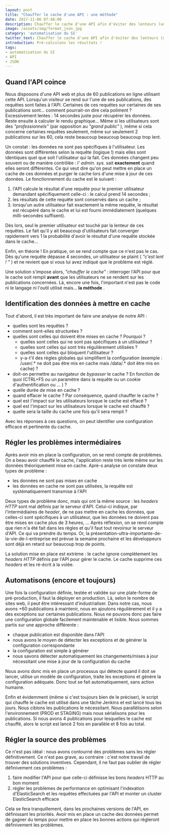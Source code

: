 ```yaml
---
layout: post
title: "Chauffer le cache d'une API : une méthode"
date: 2017-11-06 07:48:00
description: Chauffer le cache d'une API afin d'éviter des lenteurs (une méthode)
image: /assets/img/format_json.jpg
category: 'automatisation du SI'
twitter_text: Chauffer le cache d'une API afin d'éviter des lenteurs (une méthode)
introduction: Pré-calculons les résultats !
tags:
- automatisation du SI
- API
- JSON
---
```


## Quand l'API coince
Nous disposons d'une API web et plus de 60 publications en ligne utilisant cette API. Lorsqu'un visiteur se rend sur l'une de ses publications, des requêtes sont faites à l'API. Certaines de ces requêtes sur certaines de ses publications sont... comment pourrait-on dire cela poliment ? Excessivement lentes : 14 secondes juste pour récupérer les données. Reste ensuite à calculer le rendu graphique... Même si les utilisateurs sont des *"professionnels"* (par opposition au *"grand public"* ), même si cela concerne certaines requêtes seulement, même sur seulement 2 publications sur les 60, cela reste beaucoup beaucoup beaucoup trop lent.

Un constat : les données ne sont pas spécifiques à l'utilisateur. Les données sont différentes selon la requête (logique !) mais elles sont identiques quel que soit l'utilisateur qui la fait. Ces données changent peu souvent ou de manière contrôlée : l' *admin. sys.* sait **exactement** quand elles seront différentes. Ce qui veut dire qu'on peut mettre en place un cache de ces données et purger le cache lors d'une mise à jour de ces données. Le fonctionnement du cache est le suivant :
1. l'API calcule le résultat d'une requête pour le premier utilisateur demandant spécifiquement celle-ci : le calcul prend 14 secondes ; 
2. les résultats de cette requête sont conservés dans un cache ; 
3. lorsqu'un autre utilisateur fait exactement la même requête, le résultat est récupéré dans le cache et lui est fourni immédiatement (quelques milli-secondes suffisent).

Dès lors, seul le premier utilisateur est touché par la lenteur de ces requêtes. Le fait qu'il y ait beaucoup d'utilisateurs fait converger rapidement vers 1 la probabilité d'avoir le résultat d'une requête stockée dans le cache...

Enfin, en théorie ! En pratique, on se rend compte que ce n'est pas le cas. Dès qu'une requête dépasse 4 secondes, un utilisateur se plaint ( *"c'est lent ! "* ) et ne revient que si vous lui avez indiqué que le problème est réglé.

Une solution s'impose alors, *"chauffer le cache"* : interroger l'API pour que le cache soit rempli **avant** que les utilisateurs ne se rendent sur les publications concernées. Là, encore une fois, l'important n'est pas le code ni le langage ni l'outil utilisé mais... **la méthode** .

## Identification des données à mettre en cache
Tout d'abord, il est très important de faire une analyse de notre API :
* quelles sont les requêtes ?
* comment sont-elles structurées ?
* quelles sont celles qui doivent être mises en cache ? Pourquoi ?
  * quelles sont celles qui ne sont pas spécifiques à un utilisateur ?
  * quelles sont celles qui sont très régulièrement utilisées ?
  * quelles sont celles qui bloquent l'utilisateur ?
  * y-a-t'il des règles globales qui simplifient la configuration (exemple : /user/.* ne doit pas être mis en cache mais /data/.* doit être mis en cache) ?
* doit-on permettre au navigateur de *bypasser* le cache ? En fonction de quoi (CTRL+F5 ou un paramètre dans la requête ou un cookie d'authentification ou ... ) ?
* quelle durée de mise en cache ?
* quand effacer le cache ? Par conséquence, quand chauffer le cache ?
* quel est l'impact sur les utilisateurs lorsque le cache est effacé ?
* quel est l'impact sur les utilisateurs lorsque le cache est chauffé ?
* quelle sera la taille du cache une fois qu'il sera rempli ?

Avec les réponses à ces questions, on peut identifier une configuration efficace et pertinente du cache.

## Régler les problèmes intermédiaires
Après avoir mis en place la configuration, on se rend compte de problèmes. On a beau avoir chauffé le cache, l'application reste très lente même sur les données théoriquement mise en cache. Aprè-s analyse on constate deux types de problème :
* les données ne sont pas mises en cache
* les données en cache ne sont pas utilisées, la requête est systématiquement transmise à l'API

Deux types de problème donc, mais qui ont la même source : les *headers HTTP* sont mal définis par le serveur d'API. Celui-ci indique, par l'intermédiaires de *header*, de ne pas mettre en cache les données, que celles-ci sont spécifiques à un utilisateur, que les données ne doivent pas être mises en cache plus de 3 heures, ... Après réflexion, on se rend compte que rien n'a été fait dans les règles et qu'il faut tout revoirsur le serveur d'API. Ce qui va prendre du temps. Or, la présentation-ultra-importante-de-la-vie-de-l-entreprise est prévue la semaine prochaine et les développeurs sont déjà en retard sur beaucoup trop de points.

La solution mise en place est extrème : le cache ignore complètement les *headers HTTP* définis par l'API pour gérer le cache. Le cache supprime ces *headers* et les ré-écrit à la volée.

## Automatisons (encore et toujours)
Une fois la configuration définie, testée et validée sur une plate-forme de pré-production, il faut la déployer en production. Là, selon le nombre de sites web, il peut être intéressant d'industrialiser. Dans notre cas, nous avons +60 publications à maintenir, nous en ajoutons régulièrement et il y a des exceptions sur certaines publications. Nous ne pouvons donc pas faire une configuration globale facilement maintenable et lisible. Nous sommes partis sur une approche différente :
* chaque publication est disponible dans l'API
* nous avons le moyen de détecter les exceptions et de générer la configuration correspondante
* la configuration est simple à générer
* nous savons détecter automatiquement les changements/mises à jour nécessitant une mise à jour de la configuration du cache

Nous avons donc mis en place un processus qui détecte quand il doit se lancer, utilise un modèle de configuration, traite les exceptions et génère la configuration adéquate. Donc tout se fait automatiquement, sans action humaine.

Enfin et évidemment (même si c'est toujours bien de le préciser), le script qui chauffe le cache est utilisé dans une tâche Jenkins et est lancé tous les jours. Nous ciblons les publications le nécessitant. Nous parallélisons selon l'environnement (PROD et STAGING) mais nous sérialisons pour les publications. Si nous avons 4 publications pour lesquelles le cache est chauffé, alors le script est lancé 2 fois en parallèle et 8 fois au total.

## Régler la source des problèmes
Ce n'est pas idéal : nous avons contourné des problèmes sans les régler définitivement. Ce n'est pas grave, au contraire : c'est notre travail de trouver des solutions inventives. Cependant, il ne faut pas oublier de régler définivement ces problèmes :
1. faire modifier l'API pour que celle-ci définisse les bons *headers* HTTP au bon moment
2. régler les problèmes de performance en optimisant l'indexation d'ElasticSearch et les requêtes effectuées par l'API et monter un cluster ElasticSearch efficace

Cela se fera tranquillement, dans les prochaines versions de l'API, en définissant les priorités. Avoir mis en place un cache des données permet de gagner du temps pour mettre en place les bonnes actions qui règleront définivement les problèmes.


